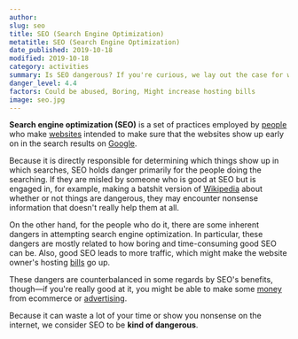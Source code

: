 ```yaml
---
author:
slug: seo
title: SEO (Search Engine Optimization)
metatitle: SEO (Search Engine Optimization)
date_published: 2019-10-18
modified: 2019-10-18
category: activities
summary: Is SEO dangerous? If you're curious, we lay out the case for why it may or may not be.
danger_level: 4.4
factors: Could be abused, Boring, Might increase hosting bills
image: seo.jpg
---
```


**Search engine optimization (SEO)** is a set of practices employed by [people](/animals/people) who make [websites](/ideas/websites) intended to make sure that the websites show up early on in the search results on [Google](/ideas/google).

Because it is directly responsible for determining which things show up in which searches, SEO holds danger primarily for the people doing the searching. If they are misled by someone who is good at SEO but is engaged in, for example, making a batshit version of [Wikipedia](/ideas/wikipedia) about whether or not things are dangerous, they may encounter nonsense information that doesn't really help them at all.

On the other hand, for the people who do it, there are some inherent dangers in attempting search engine optimization. In particular, these dangers are mostly related to how boring and time-consuming good SEO can be. Also, good SEO leads to more traffic, which might make the website owner's hosting [bills](/ideas/bills) go up. 

These dangers are counterbalanced in some regards by SEO's benefits, though—if you're really good at it, you might be able to make some [money](/ideas/money) from ecommerce or [advertising](/activities/advertising).

Because it can waste a lot of your time or show you nonsense on the internet, we consider SEO to be **kind of dangerous**.
